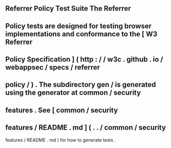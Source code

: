 #
Referrer
Policy
Test
Suite
The
Referrer
-
Policy
tests
are
designed
for
testing
browser
implementations
and
conformance
to
the
[
W3
Referrer
-
Policy
Specification
]
(
http
:
/
/
w3c
.
github
.
io
/
webappsec
/
specs
/
referrer
-
policy
/
)
.
The
subdirectory
gen
/
is
generated
using
the
generator
at
common
/
security
-
features
.
See
[
common
/
security
-
features
/
README
.
md
]
(
.
.
/
common
/
security
-
features
/
README
.
md
)
for
how
to
generate
tests
.
